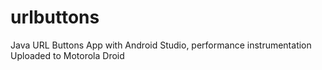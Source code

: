 # urlbuttons
Java URL Buttons App with Android Studio, performance instrumentation
Uploaded to Motorola Droid
